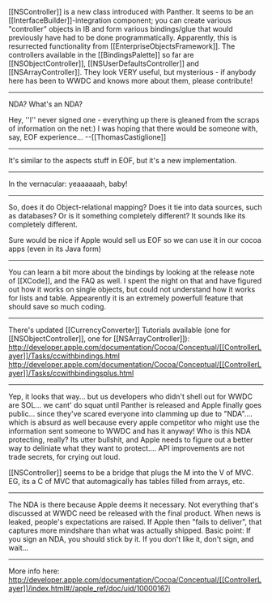 

[[NSController]] is a new class introduced with Panther. It seems to be an [[InterfaceBuilder]]-integration component; you can create various "controller" objects in IB and form various bindings/glue that would previously have had to be done programmatically. Apparently, this is resurrected functionality from [[EnterpriseObjectsFramework]]. The controllers available in the [[BindingsPalette]] so far are [[NSObjectController]], [[NSUserDefaultsController]] and [[NSArrayController]]. They look VERY useful, but mysterious - if anybody here has been to WWDC and knows more about them, please contribute!

----

NDA? What's an NDA?

Hey, ''I'' never signed one - everything up there is gleaned from the scraps of information on the net:) I was hoping that there would be someone with, say, EOF experience... --[[ThomasCastiglione]]

----

It's similar to the aspects stuff in EOF, but it's a new implementation.

----

In the vernacular: yeaaaaaah, baby!

----

So, does it do Object-relational mapping?    Does it tie into data sources, such as databases?  Or is it something completely different?  It sounds like its completely different.  

Sure would be nice if Apple would sell us EOF so we can use it in our cocoa apps (even in its Java form)

----

You can learn a bit more about the bindings by looking at the release note of [[XCode]], and the FAQ as well.
I spent the night on that and have figured out how it works on single objects, but could not understand how it works for lists and table.
Appearently it is an extremely powerfull feature that should save so much coding. 

----

There's updated [[CurrencyConverter]] Tutorials available (one for [[NSObjectController]], one for [[NSArrayController]]):
http://developer.apple.com/documentation/Cocoa/Conceptual/[[ControllerLayer]]/Tasks/ccwithbindings.html
http://developer.apple.com/documentation/Cocoa/Conceptual/[[ControllerLayer]]/Tasks/ccwithbindingsplus.html

----

Yep, it looks that way... but us developers who didn't shell out for WWDC are SOL... we cant' do squat until Panther is released and Apple finally goes public... since they've scared everyone into clamming up due to "NDA".... which is absurd as well because every apple competitor who might use the information sent someone to WWDC and has it anyway!  Who is this NDA protecting, really?   Its utter bullshit, and Apple needs to figure out a better way to deliniate what they want to protect.... API improvements are not trade secrets, for crying out loud.

[[NSController]] seems to be a bridge that plugs the M into the V of MVC.  EG, its a C of MVC that automagically has tables filled from arrays, etc. 

----

The NDA is there because Apple deems it necessary.  Not everything that's discussed at WWDC need be released with the final product.  When news is leaked, people's expectations are raised.  If Apple then "fails to deliver", that captures more mindshare than what was actually shipped.  Basic point: If you sign an NDA, you should stick by it.  If you don't like it, don't sign, and wait...

----

More info here:
http://developer.apple.com/documentation/Cocoa/Conceptual/[[ControllerLayer]]/index.html#//apple_ref/doc/uid/10000167i